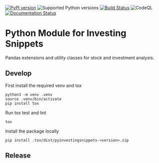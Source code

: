 
[![PyPI version](https://img.shields.io/pypi/v/pyinvestingsnippets.svg)](https://pypi.org/project/pyinvestingsnippets/)
![Supported Python versions](https://img.shields.io/pypi/pyversions/pyinvestingsnippets.svg)
[![Build Status](https://github.com/investingsnippets/pyinvestingsnippets/workflows/CI/badge.svg)](https://github.com/investingsnippets/pyinvestingsnippets/actions?query=workflow%3ACI)
![CodeQL](https://github.com/investingsnippets/pyinvestingsnippets/workflows/CodeQL/badge.svg)
[![Documentation Status](https://readthedocs.org/projects/pyinvestingsnippets/badge/?version=latest)](https://pyinvestingsnippets.readthedocs.io/en/latest/?badge=latest)



# Python Module for Investing Snippets

Pandas extensions and utility classes for stock and investment analysis. 


## Develop

First install the required venv and tox

```
python3 -m venv .venv
source .venv/bin/activate
pip install tox
```

Run tox test and lint

```
tox
```

Install the package locally

```
pip install .tox/dist/pyinvestingsnippets-<version>.zip
```

## Release
